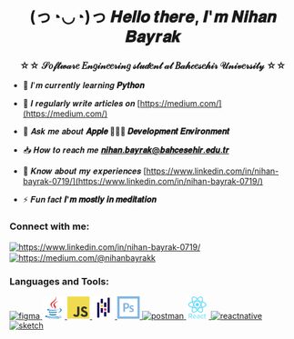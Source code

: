 <h1 align="center">(っ◔◡◔)っ 𝑯𝒆𝒍𝒍𝒐 𝒕𝒉𝒆𝒓𝒆, 𝑰'𝒎 𝑵𝒊𝒉𝒂𝒏 𝑩𝒂𝒚𝒓𝒂𝒌</h1>
<h3 align="center">  ☆☆ 𝒮𝑜𝒻𝓉𝓌𝒶𝓇𝑒 𝐸𝓃𝑔𝒾𝓃𝑒𝑒𝓇𝒾𝓃𝑔 𝓈𝓉𝓊𝒹𝑒𝓃𝓉 𝒶𝓉 𝐵𝒶𝒽𝒸𝑒𝓈𝑒𝒽𝒾𝓇 𝒰𝓃𝒾𝓋𝑒𝓇𝓈𝒾𝓉𝓎 ☆☆</h3>

- 💎 𝑰'𝒎 𝒄𝒖𝒓𝒓𝒆𝒏𝒕𝒍𝒚 𝒍𝒆𝒂𝒓𝒏𝒊𝒏𝒈 **𝑷𝒚𝒕𝒉𝒐𝒏**

- 📝 𝑰 𝒓𝒆𝒈𝒖𝒍𝒂𝒓𝒍𝒚 𝒘𝒓𝒊𝒕𝒆 𝒂𝒓𝒕𝒊𝒄𝒍𝒆𝒔 𝒐𝒏 [https://medium.com/](https://medium.com/)

- 💬 𝑨𝒔𝒌 𝒎𝒆 𝒂𝒃𝒐𝒖𝒕 **𝑨𝒑𝒑𝒍𝒆 👩🏽‍💻 𝑫𝒆𝒗𝒆𝒍𝒐𝒑𝒎𝒆𝒏𝒕 𝑬𝒏𝒗𝒊𝒓𝒐𝒏𝒎𝒆𝒏𝒕**

- 📥 𝑯𝒐𝒘 𝒕𝒐 𝒓𝒆𝒂𝒄𝒉 𝒎𝒆 **𝒏𝒊𝒉𝒂𝒏.𝒃𝒂𝒚𝒓𝒂𝒌@𝒃𝒂𝒉𝒄𝒆𝒔𝒆𝒉𝒊𝒓.𝒆𝒅𝒖.𝒕𝒓**

- 🦾 𝑲𝒏𝒐𝒘 𝒂𝒃𝒐𝒖𝒕 𝒎𝒚 𝒆𝒙𝒑𝒆𝒓𝒊𝒆𝒏𝒄𝒆𝒔 [https://www.linkedin.com/in/nihan-bayrak-0719/](https://www.linkedin.com/in/nihan-bayrak-0719/)

- ⚡ 𝑭𝒖𝒏 𝒇𝒂𝒄𝒕 **𝑰'𝒎 𝒎𝒐𝒔𝒕𝒍𝒚 𝒊𝒏 𝒎𝒆𝒅𝒊𝒕𝒂𝒕𝒊𝒐𝒏**

<h3 align="left">Connect with me:</h3>
<p align="left">
<a href="https://linkedin.com/in/https://www.linkedin.com/in/nihan-bayrak-0719/" target="blank"><img align="center" src="https://raw.githubusercontent.com/rahuldkjain/github-profile-readme-generator/master/src/images/icons/Social/linked-in-alt.svg" alt="https://www.linkedin.com/in/nihan-bayrak-0719/" height="30" width="40" /></a>
<a href="https://medium.com/https://medium.com/@nihanbayrakk" target="blank"><img align="center" src="https://raw.githubusercontent.com/rahuldkjain/github-profile-readme-generator/master/src/images/icons/Social/medium.svg" alt="https://medium.com/@nihanbayrakk" height="30" width="40" /></a>
</p>

<h3 align="left">Languages and Tools:</h3>
<p align="left"> <a href="https://www.figma.com/" target="_blank" rel="noreferrer"> <img src="https://www.vectorlogo.zone/logos/figma/figma-icon.svg" alt="figma" width="40" height="40"/> </a> <a href="https://www.java.com" target="_blank" rel="noreferrer"> <img src="https://raw.githubusercontent.com/devicons/devicon/master/icons/java/java-original.svg" alt="java" width="40" height="40"/> </a> <a href="https://developer.mozilla.org/en-US/docs/Web/JavaScript" target="_blank" rel="noreferrer"> <img src="https://raw.githubusercontent.com/devicons/devicon/master/icons/javascript/javascript-original.svg" alt="javascript" width="40" height="40"/> </a> <a href="https://pandas.pydata.org/" target="_blank" rel="noreferrer"> <img src="https://raw.githubusercontent.com/devicons/devicon/2ae2a900d2f041da66e950e4d48052658d850630/icons/pandas/pandas-original.svg" alt="pandas" width="40" height="40"/> </a> <a href="https://www.photoshop.com/en" target="_blank" rel="noreferrer"> <img src="https://raw.githubusercontent.com/devicons/devicon/master/icons/photoshop/photoshop-line.svg" alt="photoshop" width="40" height="40"/> </a> <a href="https://postman.com" target="_blank" rel="noreferrer"> <img src="https://www.vectorlogo.zone/logos/getpostman/getpostman-icon.svg" alt="postman" width="40" height="40"/> </a> <a href="https://reactjs.org/" target="_blank" rel="noreferrer"> <img src="https://raw.githubusercontent.com/devicons/devicon/master/icons/react/react-original-wordmark.svg" alt="react" width="40" height="40"/> </a> <a href="https://reactnative.dev/" target="_blank" rel="noreferrer"> <img src="https://reactnative.dev/img/header_logo.svg" alt="reactnative" width="40" height="40"/> </a> <a href="https://www.sketch.com/" target="_blank" rel="noreferrer"> <img src="https://www.vectorlogo.zone/logos/sketchapp/sketchapp-icon.svg" alt="sketch" width="40" height="40"/> </a> </p>
